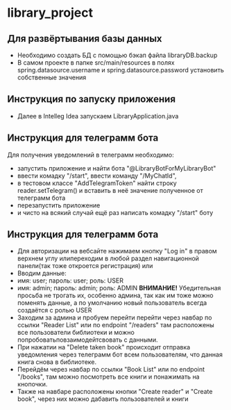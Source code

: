 # library_project
## Для развёртывания базы данных
- Необходимо создать БД с помощью бэкап файла libraryDB.backup
- В самом проекте в папке src/main/resources в полях spring.datasource.username и spring.datasource.password установить собственные значения

## Инструкция по запуску приложения
- Далее в Intelleg Idea запускаем LibraryApplication.java

## Инструкция для телеграмм бота
Для получения уведомлений в телеграмм необходимо: 
- запустить приложение и найти бота "@LibraryBotForMyLibraryBot"
- ввести комадку "/start", ввести команду "/MyChatId",
- в тестовом классе "AddTelegramToken" найти строку reader.setTelegram() и вставить в неё значение полученное от телеграмм бота
- перезапустить приложение 
- и чисто на всякий случай ещё раз написать комадку "/start" боту
## Инструкция для телеграмм бота
- Для авторизации на вебсайте нажимаем кнопку "Log in" в правом верхнем углу илипереходим в любой раздел навигационной панели(так тоже откроется регистрация) или
- Вводим данные:
- имя: user; пароль: user; роль: USER
- имя: admin; пароль: admin; роль: ADMIN
**ВНИМАНИЕ!** Убедительная просьба не трогать их, особенно админа, так как им тоже можно поменять данные, а по умолчанию новый пользователь всегда создаётся с ролью USER 
- Заходим за админа и пробуем перейти перейти через навбар по ссылки "Reader List" или по endpoint "/readers" там расположены все пользователи библиотеки и можно попробоватьповзаимодейтсвовать с данными. 
- При нажатии на "Delete taken book" происходит отправка уведомления через телеграмм бот всем пользователям, что данная книга снова в библиотеке. 
- Перейдём через навбар по ссылки "Book List" или по endpoint "/books", там можно посмотреть все книги и понажимать на кнопочки. 
- Также на навбаре расположены кнопки "Create reader" и "Create book", через них можно дабавить пользователей и книги

